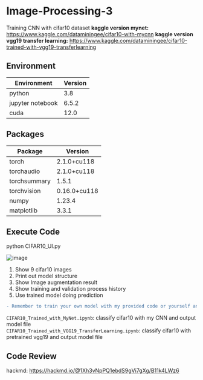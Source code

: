 # Image-Processing-3
 Training CNN with cifar10 dataset
**kaggle version mynet:** https://www.kaggle.com/dataminingee/cifar10-with-mycnn
**kaggle version vgg19 transfer learning:** https://www.kaggle.com/dataminingee/cifar10-trained-with-vgg19-transferlearning

## Environment
|Environment|Version|
|-----------|----------|
|python |3.8|
|jupyter notebook|6.5.2|
|cuda|12.0|

## Packages
|Package|Version|
|-----------|----------|
|torch           |                  2.1.0+cu118|
|torchaudio       |                 2.1.0+cu118|
|torchsummary     |                 1.5.1|
|torchvision      |                 0.16.0+cu118|
|numpy|1.23.4|
|matplotlib|3.3.1|

## Execute Code
python CIFAR10_UI.py

![image](https://github.com/Study-boy-dot/Image-Processing-3/assets/80616480/e17fd7dc-34b7-45cc-884f-c279eaf7b998)
1. Show 9 cifar10 images
2. Print out model structure
3. Show Image augmentation result
4. Show training and validation process history
5. Use trained model doing prediction
```diff
- Remember to train your own model with my provided code or yourself and modify filepath of model
```

`CIFAR10_Trained_with_MyNet.ipynb`: classify cifar10 with my CNN and output model file  
`CIFAR10_Trained_with_VGG19_TransferLearning.ipynb`: classify cifar10 with pretrained vgg19 and output model file

## Code Review
hackmd: https://hackmd.io/@1Xh3vNpPQ1ebdS9gVi7gXg/B11k4LWz6
